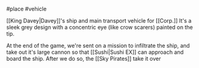 #place #vehicle

[[King Davey|Davey]]'s ship and main transport vehicle for [[Corp.]] It's a sleek grey design with a concentric eye (like crow scarers) painted on the tip.

At the end of the game, we're sent on a mission to infiltrate the ship, and take out it's large cannon so that [[Sushi|Sushi EX]] can approach and board the ship. After we do so, the [[Sky Pirates]] take it over